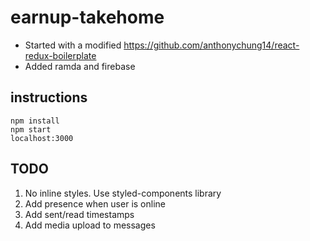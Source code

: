 # earnup-takehome
- Started with a modified https://github.com/anthonychung14/react-redux-boilerplate
- Added ramda and firebase

## instructions

```
npm install
npm start
localhost:3000
```
## TODO

1. No inline styles. Use styled-components library
2. Add presence when user is online
3. Add sent/read timestamps
4. Add media upload to messages
